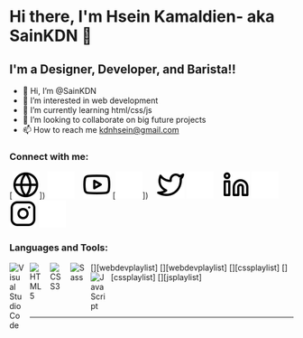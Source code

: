 # Hi there, I'm Hsein Kamaldien- aka  SainKDN 👋 

## I'm a Designer, Developer, and Barista!!

- 👋 Hi, I’m @SainKDN
- 👀 I’m interested in web development
- 🌱 I’m currently learning html/css/js
- 💞️ I’m looking to collaborate on big future projects
- 📫 How to reach me kdnhsein@gmail.com


### Connect with me:

[![website](./img/globe-light.svg)])
[![website](./img/globe-dark.svg)]()
&nbsp;&nbsp;
[![website](./img/youtube-light.svg)]()
[![website](./img/youtube-dark.svg)])
&nbsp;&nbsp;
[![website](./img/twitter-light.svg)]()
[![website](./img/twitter-dark.svg)]()
&nbsp;&nbsp;
[![website](./img/linkedin-light.svg)]()
[![website](./img/linkedin-dark.svg)]()
&nbsp;&nbsp;
[![website](./img/instagram-light.svg)]()
[![website](./img/instagram-dark.svg)]()

### Languages and Tools:

[<img align="left" alt="Visual Studio Code" width="26px" src="https://cdn.jsdelivr.net/gh/devicons/devicon/icons/vscode/vscode-original.svg" style="padding-right:10px;" />][webdevplaylist]
[<img align="left" alt="HTML5" width="26px" src="https://cdn.jsdelivr.net/gh/devicons/devicon/icons/html5/html5-original.svg" style="padding-right:10px;" />][webdevplaylist]
[<img align="left" alt="CSS3" width="26px" src="https://cdn.jsdelivr.net/gh/devicons/devicon/icons/css3/css3-original.svg" style="padding-right:10px;" />][cssplaylist]
[<img align="left" alt="Sass" width="26px" src="https://cdn.jsdelivr.net/gh/devicons/devicon/icons/sass/sass-original.svg" style="padding-right:10px;" />][cssplaylist]
[<img align="left" alt="JavaScript" width="26px" src="https://cdn.jsdelivr.net/gh/devicons/devicon/icons/javascript/javascript-original.svg" style="padding-right:10px;" />][jsplaylist]


<br />
<br />

---


